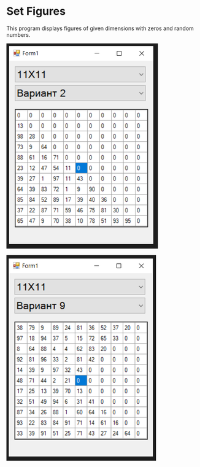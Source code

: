 # Set Figures

This program displays figures of given dimensions with zeros and random numbers.

![alt text](https://raw.githubusercontent.com/ramapitecusment/set_figure_enhanced_c_sharp/master/images/1.PNG)

![alt text](https://raw.githubusercontent.com/ramapitecusment/set_figure_enhanced_c_sharp/master/images/2.PNG)